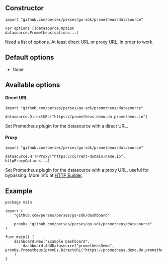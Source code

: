 ## Constructor

```golang
import "github.com/perses/perses/go-sdk/prometheus/datasource"

var options []datasource.Option
datasource.Prometheus(options...)
```

Need a list of options. At least direct URL or proxy URL, in order to work.

## Default options

- None

## Available options

#### Direct URL

```golang
import "github.com/perses/perses/go-sdk/prometheus/datasource"

datasource.DirectURL("https://prometheus.demo.do.prometheus.io")
```

Set Prometheus plugin for the datasource with a direct URL.

#### Proxy

```golang
import "github.com/perses/perses/go-sdk/prometheus/datasource"

datasource.HTTPProxy("https://current-domain-name.io", httpProxyOptions...)
```

Set Prometheus plugin for the datasource with a proxy URL, useful for bypassing. More info at [HTTP Builder](httpbuilder.md).

## Example

```golang
package main

import (
	"github.com/perses/perses/go-sdk/dashboard"
	
	promDs "github.com/perses/perses/go-sdk/prometheus/datasource"
)

func main() {
	dashboard.New("Example Dashboard",
		dashboard.AddDatasource("prometheusDemo", promDs.Prometheus(promDs.DirectURL("https://prometheus.demo.do.prometheus.io/"))),
	)
}
```